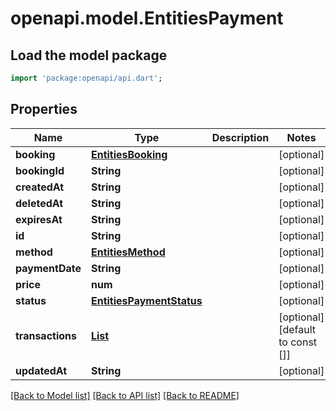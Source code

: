 # openapi.model.EntitiesPayment

## Load the model package
```dart
import 'package:openapi/api.dart';
```

## Properties
Name | Type | Description | Notes
------------ | ------------- | ------------- | -------------
**booking** | [**EntitiesBooking**](EntitiesBooking.md) |  | [optional] 
**bookingId** | **String** |  | [optional] 
**createdAt** | **String** |  | [optional] 
**deletedAt** | **String** |  | [optional] 
**expiresAt** | **String** |  | [optional] 
**id** | **String** |  | [optional] 
**method** | [**EntitiesMethod**](EntitiesMethod.md) |  | [optional] 
**paymentDate** | **String** |  | [optional] 
**price** | **num** |  | [optional] 
**status** | [**EntitiesPaymentStatus**](EntitiesPaymentStatus.md) |  | [optional] 
**transactions** | [**List<EntitiesTransaction>**](EntitiesTransaction.md) |  | [optional] [default to const []]
**updatedAt** | **String** |  | [optional] 

[[Back to Model list]](../README.md#documentation-for-models) [[Back to API list]](../README.md#documentation-for-api-endpoints) [[Back to README]](../README.md)


